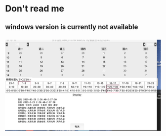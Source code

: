 # Don't read me
## windows version is currently not available
![UI](https://github.com/AmamiRena/py/blob/master/ziwei_yun/ziwei_yun%20for%20Mac/UI.png)
-----------------------------------
